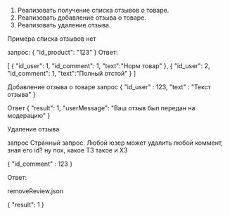 1. Реализовать получение списка отзывов о товаре.
2. Реализовать добавление отзыва о товаре.
3. Реализовать удаление отзыва.

Примера списка отзывов нет

запрос:
{
 "id_product": "123"
}
Ответ:

[
 {
   "id_user": 1,
   "id_comment": 1,
   "text":"Норм товар"
 },
  {
   "id_user": 2,
   "id_comment": 1,
   "text":"Полный отстой"
 }
]


Добавление отзыва о товаре
запрос
{
  "id_user" : 123,
  "text" : "Текст отзыва"
}

Ответ
{
  "result": 1,
  "userMessage": "Ваш отзыв был передан на модерацию"
}

Удаление отзыва

запрос
Странный запрос. Любой юзер может удалить любой коммент, зная его id?
ну пох, какое ТЗ такое и ХЗ

{
   "id_comment" : 123
}

Ответ:

removeReview.json

{
  "result": 1
}
